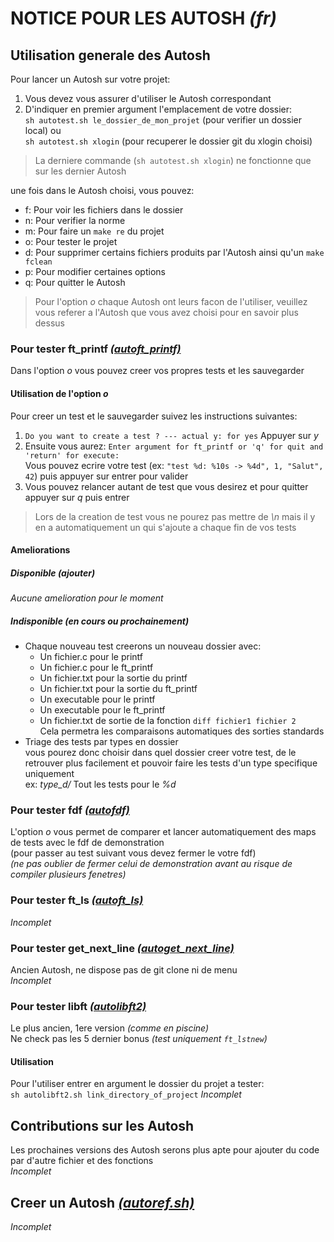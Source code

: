 **NOTICE POUR LES AUTOSH** *(fr)*
=================================
Utilisation generale des Autosh
---------------------------
Pour lancer un Autosh sur votre projet:

1. Vous devez vous assurer d'utiliser le Autosh correspondant  
2. D'indiquer en premier argument l'emplacement de votre dossier:  
`sh autotest.sh le_dossier_de_mon_projet` (pour verifier un dossier local) ou  
`sh autotest.sh xlogin` (pour recuperer le dossier git du xlogin choisi)  

> La derniere commande (`sh autotest.sh xlogin`) ne fonctionne que sur les dernier Autosh

une fois dans le Autosh choisi, vous pouvez:  

* f: Pour voir les fichiers dans le dossier
* n: Pour verifier la norme
* m: Pour faire un `make re` du projet
* o: Pour tester le projet
* d: Pour supprimer certains fichiers produits par l'Autosh ainsi qu'un `make fclean`
* p: Pour modifier certaines options
* q: Pour quitter le Autosh

> Pour l'option *o* chaque Autosh ont leurs facon de l'utiliser, veuillez vous referer a l'Autosh que vous avez choisi pour en savoir plus dessus

### Pour tester ft_printf [*(autoft_printf)*][autoft_printf]
Dans l'option *o* vous pouvez creer vos propres tests et les sauvegarder  

#### Utilisation de l'option *o*
Pour creer un test et le sauvegarder suivez les instructions suivantes:

1. `Do you want to create a test ? --- actual y: for yes` Appuyer sur *y*
2. Ensuite vous aurez: `Enter argument for ft_printf or 'q' for quit and 'return' for execute:`  
Vous pouvez ecrire votre test (ex: `"test %d: %10s -> %4d", 1, "Salut", 42`) puis appuyer sur entrer pour valider
3. Vous pouvez relancer autant de test que vous desirez et pour quitter appuyer sur *q* puis entrer

> Lors de la creation de test vous ne pourez pas mettre de *\n* mais il y en a automatiquement un qui s'ajoute a chaque fin de vos tests

#### Ameliorations

##### Disponible *(ajouter)*
*Aucune amelioration pour le moment*

##### Indisponible *(en cours ou prochainement)*
* Chaque nouveau test creerons un nouveau dossier avec:  
    * Un fichier.c pour le printf
    * Un fichier.c pour le ft_printf
    * Un fichier.txt pour la sortie du printf
    * Un fichier.txt pour la sortie du ft_printf
    * Un executable pour le printf
    * Un executable pour le ft_printf
    * Un fichier.txt de sortie de la fonction `diff fichier1 fichier 2`  
Cela permetra les comparaisons automatiques des sorties standards
* Triage des tests par types en dossier  
vous pourez donc choisir dans quel dossier creer votre test, de le retrouver plus facilement et pouvoir faire les tests d'un type specifique uniquement  
ex: *type_d/* Tout les tests pour le *%d*

### Pour tester fdf [*(autofdf)*][autofdf]
L'option *o* vous permet de comparer et lancer automatiquement des maps de tests avec le fdf de demonstration  
(pour passer au test suivant vous devez fermer le votre fdf)  
*(ne pas oublier de fermer celui de demonstration avant au risque de compiler plusieurs fenetres)*

### Pour tester ft_ls [*(autoft_ls)*][autoft_ls]
*Incomplet*

### Pour tester get_next_line [*(autoget_next_line)*][autoget_next_line]
Ancien Autosh, ne dispose pas de git clone ni de menu  
*Incomplet*

### Pour tester libft [*(autolibft2)*][autolibft]
Le plus ancien, 1ere version *(comme en piscine)*  
Ne check pas les 5 dernier bonus *(test uniquement `ft_lstnew`)*  

#### Utilisation
Pour l'utiliser entrer en argument le dossier du projet a tester:  
`sh autolibft2.sh link_directory_of_project`
*Incomplet*

Contributions sur les Autosh
----------------------------
Les prochaines versions des Autosh serons plus apte pour ajouter du code par d'autre fichier et des fonctions  
*Incomplet*

Creer un Autosh [*(autoref.sh)*][autoref]
---------------
*Incomplet*

[autoft_printf]: https://github.com/clegrand/autosh/tree/master/t_ft_printf "Lien vers le fichier autoft_printf.sh"
[autofdf]: https://github.com/clegrand/autosh/tree/master/t_fdf "Lien vers le fichier autofdf.sh"
[autoft_ls]: https://github.com/clegrand/autosh/tree/master/t_ft_ls "Lien vers le fichier autoft_ls.sh"
[autoget_next_line]: https://github.com/clegrand/autosh/tree/master/t_get_next_line "Lien vers le fichier autoget_next_line.sh"
[autolibft]: https://github.com/clegrand/autosh/tree/master/t_libft "Lien vers le fichier autolibft2.sh"
[autoref]: https://github.com/clegrand/autosh "Lien vers le fichier Autosh de reference"
